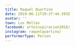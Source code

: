 ```yaml
---
title: Raquel Quartino
date: 2019-06-11T19:37:44.593Z
avatar: ''
town: Los Molles
facebook: arteinspiracion2018/
instagram: raquelquartino/
performerType: Person
---
```


